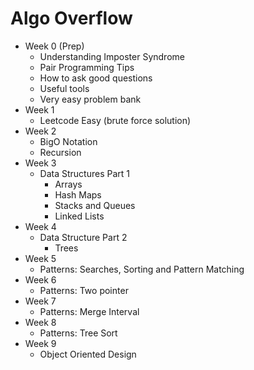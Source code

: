 # Algo Overflow

- Week 0 (Prep)
  - Understanding Imposter Syndrome
  - Pair Programming Tips
  - How to ask good questions
  - Useful tools
  - Very easy problem bank
- Week 1
  - Leetcode Easy (brute force solution)
- Week 2
  - BigO Notation
  - Recursion
- Week 3
  - Data Structures Part 1
     - Arrays
     - Hash Maps
     - Stacks and Queues
     - Linked Lists
- Week 4
  - Data Structure Part 2
     - Trees
- Week 5
  - Patterns: Searches, Sorting and Pattern Matching
- Week 6
  - Patterns: Two pointer
- Week 7
  - Patterns: Merge Interval
- Week 8
  - Patterns: Tree Sort
- Week 9 
  - Object Oriented Design



